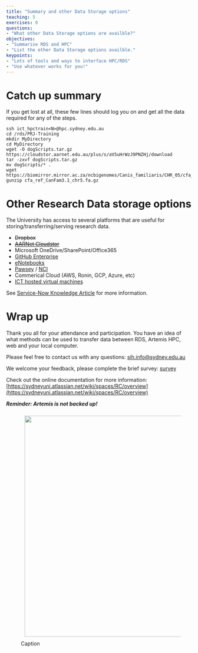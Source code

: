 ```yaml
---
title: "Summary and other Data Storage options"
teaching: 5
exercises: 0
questions:
- "What other Data Storage options are availble?"
objectives:
- "Summarise RDS and HPC"
- "List the other Data Storage options availble."
keypoints:
- "Lots of tools and ways to interface HPC/RDS"
- "Use whatever works for you!"
---
```


# Catch up summary

If you get lost at all, these few lines should log you on and get all the data required for any of the steps.

```
ssh ict_hpctrain<N>@hpc.sydney.edu.au
cd /rds/PRJ-Training
mkdir MyDirectory
cd MyDirectory
wget -O dogScripts.tar.gz https://cloudstor.aarnet.edu.au/plus/s/aV5uHrWzJ9PNZHj/download
tar -zxvf dogScripts.tar.gz 
mv dogScripts/* .
wget https://biomirror.mirror.ac.za/ncbigenomes/Canis_familiaris/CHR_05/cfa_ref_CanFam3.1_chr5.fa.gz
gunzip cfa_ref_CanFam3.1_chr5.fa.gz 
```

# Other Research Data storage options

The University has access to several platforms that are useful for storing/transferring/serving research data.

* ~~Dropbox~~
* ~~[AARNet Cloudstor](https://cloudstor.aarnet.edu.au/)~~
* Microsoft OneDrive/SharePoint/Office365
* [GitHub Enterprise](https://github.sydney.edu.au/)
* [eNotebooks](https://sydneyuni.service-now.com/sm?id=kb_article_view&sysparm_article=KB0013721&sys_kb_id=d247761f874545106569cae20cbb35d9&spa=1)
* [Pawsey](https://pawsey.org.au/) / [NCI](https://nci.org.au/)
* Commerical Cloud (AWS, Ronin, GCP, Azure, etc)
* [ICT hosted virtual machines](https://sydneyuni.service-now.com/sm?id=kb_article_view&sysparm_article=KB0010875)

See [Service-Now Knowledge Article](https://sydneyuni.service-now.com/sm?sys_kb_id=c197f25f874545106569cae20cbb3507&id=kb_article_view&sysparm_rank=1&sysparm_tsqueryId=50122eb5db30155067530793f39619a3) for more information.


# Wrap up 

Thank you all for your attendance and participation. You have an idea of what methods can be used to transfer data between RDS, Artemis HPC, web and your local computer.  

Please feel free to contact us with any questions: [sih.info@sydney.edu.au](mailto:sih.info@sydney.edu.au)

We welcome your feedback, please complete the brief survey: [survey](https://redcap.sydney.edu.au/surveys/?s=FJ33MYNCRR&training=11)

Check out the online documentation for more information:
[https://sydneyuni.atlassian.net/wiki/spaces/RC/overview](https://sydneyuni.atlassian.net/wiki/spaces/RC/overview)

***Reminder: Artemis is not backed up!***

<figure>
  <img src="{{ page.root }}/fig/artemisbackup.png" style="margin:10px;width:600px"/>
  <figcaption> Caption 
</figcaption>
</figure><br>




<br>
